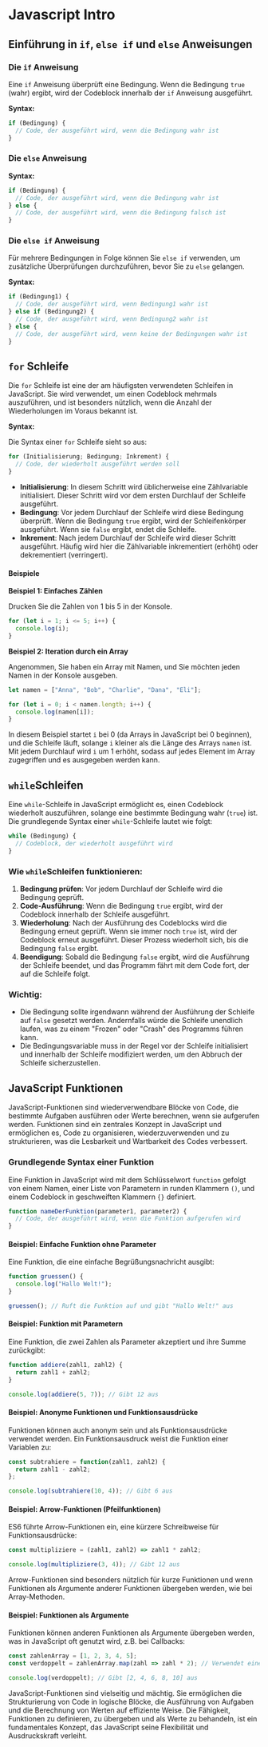 # Javascript Intro

## Einführung in `if`, `else if` und `else` Anweisungen

### Die `if` Anweisung
Eine `if` Anweisung überprüft eine Bedingung. Wenn die Bedingung `true` (wahr) ergibt, wird der Codeblock innerhalb der `if` Anweisung ausgeführt.

**Syntax:**

```javascript
if (Bedingung) {
  // Code, der ausgeführt wird, wenn die Bedingung wahr ist
}
```

### Die `else` Anweisung

**Syntax:**

```javascript
if (Bedingung) {
  // Code, der ausgeführt wird, wenn die Bedingung wahr ist
} else {
  // Code, der ausgeführt wird, wenn die Bedingung falsch ist
}
```

### Die `else if` Anweisung

Für mehrere Bedingungen in Folge können Sie `else if` verwenden, um zusätzliche Überprüfungen durchzuführen, bevor Sie zu `else` gelangen.

**Syntax:**

```javascript
if (Bedingung1) {
  // Code, der ausgeführt wird, wenn Bedingung1 wahr ist
} else if (Bedingung2) {
  // Code, der ausgeführt wird, wenn Bedingung2 wahr ist
} else {
  // Code, der ausgeführt wird, wenn keine der Bedingungen wahr ist
}
```
## `for` Schleife

Die `for` Schleife ist eine der am häufigsten verwendeten Schleifen in JavaScript. Sie wird verwendet, um einen Codeblock mehrmals auszuführen, und ist besonders nützlich, wenn die Anzahl der Wiederholungen im Voraus bekannt ist.

**Syntax:**

Die Syntax einer `for` Schleife sieht so aus:

```jsx
for (Initialisierung; Bedingung; Inkrement) {
  // Code, der wiederholt ausgeführt werden soll
}
```

- **Initialisierung**: In diesem Schritt wird üblicherweise eine Zählvariable initialisiert. Dieser Schritt wird vor dem ersten Durchlauf der Schleife ausgeführt.
- **Bedingung**: Vor jedem Durchlauf der Schleife wird diese Bedingung überprüft. Wenn die Bedingung `true` ergibt, wird der Schleifenkörper ausgeführt. Wenn sie `false` ergibt, endet die Schleife.
- **Inkrement**: Nach jedem Durchlauf der Schleife wird dieser Schritt ausgeführt. Häufig wird hier die Zählvariable inkrementiert (erhöht) oder dekrementiert (verringert).

#### Beispiele

**Beispiel 1: Einfaches Zählen**

Drucken Sie die Zahlen von 1 bis 5 in der Konsole.

```jsx
for (let i = 1; i <= 5; i++) {
  console.log(i);
}
```

**Beispiel 2: Iteration durch ein Array**

Angenommen, Sie haben ein Array mit Namen, und Sie möchten jeden Namen in der Konsole ausgeben.

```jsx
let namen = ["Anna", "Bob", "Charlie", "Dana", "Eli"];

for (let i = 0; i < namen.length; i++) {
  console.log(namen[i]);
}
```

In diesem Beispiel startet `i` bei 0 (da Arrays in JavaScript bei 0 beginnen), und die Schleife läuft, solange `i` kleiner als die Länge des Arrays `namen` ist. Mit jedem Durchlauf wird `i` um 1 erhöht, sodass auf jedes Element im Array zugegriffen und es ausgegeben werden kann.

## `while`Schleifen

Eine `while`-Schleife in JavaScript ermöglicht es, einen Codeblock wiederholt auszuführen, solange eine bestimmte Bedingung wahr (`true`) ist. Die grundlegende Syntax einer `while`-Schleife lautet wie folgt:

```jsx
while (Bedingung) {
  // Codeblock, der wiederholt ausgeführt wird
}

```

### Wie `while`Schleifen funktionieren:

1. **Bedingung prüfen**: Vor jedem Durchlauf der Schleife wird die Bedingung geprüft.
2. **Code-Ausführung**: Wenn die Bedingung `true` ergibt, wird der Codeblock innerhalb der Schleife ausgeführt.
3. **Wiederholung**: Nach der Ausführung des Codeblocks wird die Bedingung erneut geprüft. Wenn sie immer noch `true` ist, wird der Codeblock erneut ausgeführt. Dieser Prozess wiederholt sich, bis die Bedingung `false` ergibt.
4. **Beendigung**: Sobald die Bedingung `false` ergibt, wird die Ausführung der Schleife beendet, und das Programm fährt mit dem Code fort, der auf die Schleife folgt.

### Wichtig:

- Die Bedingung sollte irgendwann während der Ausführung der Schleife auf `false` gesetzt werden. Andernfalls würde die Schleife unendlich laufen, was zu einem "Frozen" oder "Crash" des Programms führen kann.
- Die Bedingungsvariable muss in der Regel vor der Schleife initialisiert und innerhalb der Schleife modifiziert werden, um den Abbruch der Schleife sicherzustellen.

## JavaScript Funktionen

JavaScript-Funktionen sind wiederverwendbare Blöcke von Code, die bestimmte Aufgaben ausführen oder Werte berechnen, wenn sie aufgerufen werden. Funktionen sind ein zentrales Konzept in JavaScript und ermöglichen es, Code zu organisieren, wiederzuverwenden und zu strukturieren, was die Lesbarkeit und Wartbarkeit des Codes verbessert.

### Grundlegende Syntax einer Funktion

Eine Funktion in JavaScript wird mit dem Schlüsselwort `function` gefolgt von einem Namen, einer Liste von Parametern in runden Klammern `()`, und einem Codeblock in geschweiften Klammern `{}` definiert.

```jsx
function nameDerFunktion(parameter1, parameter2) {
  // Code, der ausgeführt wird, wenn die Funktion aufgerufen wird
}
```

#### Beispiel: Einfache Funktion ohne Parameter

Eine Funktion, die eine einfache Begrüßungsnachricht ausgibt:

```jsx
function gruessen() {
  console.log("Hallo Welt!");
}

gruessen(); // Ruft die Funktion auf und gibt "Hallo Welt!" aus
```

#### Beispiel: Funktion mit Parametern

Eine Funktion, die zwei Zahlen als Parameter akzeptiert und ihre Summe zurückgibt:

```jsx
function addiere(zahl1, zahl2) {
  return zahl1 + zahl2;
}

console.log(addiere(5, 7)); // Gibt 12 aus
```

#### Beispiel: Anonyme Funktionen und Funktionsausdrücke

Funktionen können auch anonym sein und als Funktionsausdrücke verwendet werden. Ein Funktionsausdruck weist die Funktion einer Variablen zu:

```jsx
const subtrahiere = function(zahl1, zahl2) {
  return zahl1 - zahl2;
};

console.log(subtrahiere(10, 4)); // Gibt 6 aus
```

#### Beispiel: Arrow-Funktionen (Pfeilfunktionen)

ES6 führte Arrow-Funktionen ein, eine kürzere Schreibweise für Funktionsausdrücke:

```jsx
const multipliziere = (zahl1, zahl2) => zahl1 * zahl2;

console.log(multipliziere(3, 4)); // Gibt 12 aus
```

Arrow-Funktionen sind besonders nützlich für kurze Funktionen und wenn Funktionen als Argumente anderer Funktionen übergeben werden, wie bei Array-Methoden.

#### Beispiel: Funktionen als Argumente

Funktionen können anderen Funktionen als Argumente übergeben werden, was in JavaScript oft genutzt wird, z.B. bei Callbacks:

```jsx
const zahlenArray = [1, 2, 3, 4, 5];
const verdoppelt = zahlenArray.map(zahl => zahl * 2); // Verwendet eine Arrow-Funktion als Callback

console.log(verdoppelt); // Gibt [2, 4, 6, 8, 10] aus
```

JavaScript-Funktionen sind vielseitig und mächtig. Sie ermöglichen die Strukturierung von Code in logische Blöcke, die Ausführung von Aufgaben und die Berechnung von Werten auf effiziente Weise. Die Fähigkeit, Funktionen zu definieren, zu übergeben und als Werte zu behandeln, ist ein fundamentales Konzept, das JavaScript seine Flexibilität und Ausdruckskraft verleiht.